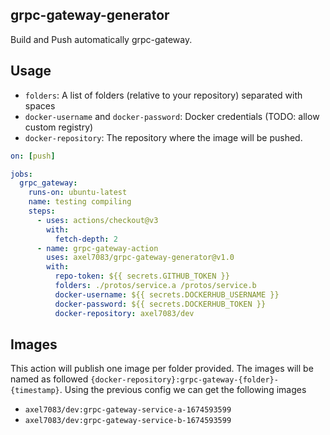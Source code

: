 ## grpc-gateway-generator

Build and Push automatically grpc-gateway.

## Usage

- `folders`: A list of folders (relative to your repository) separated with spaces
- `docker-username` and `docker-password`: Docker credentials (TODO: allow custom registry) 
- `docker-repository`: The repository where the image will be pushed.


````yaml
on: [push]

jobs:
  grpc_gateway:
    runs-on: ubuntu-latest
    name: testing compiling
    steps:
      - uses: actions/checkout@v3
        with:
          fetch-depth: 2
      - name: grpc-gateway-action
        uses: axel7083/grpc-gateway-generator@v1.0
        with:
          repo-token: ${{ secrets.GITHUB_TOKEN }}
          folders: ./protos/service.a /protos/service.b
          docker-username: ${{ secrets.DOCKERHUB_USERNAME }}
          docker-password: ${{ secrets.DOCKERHUB_TOKEN }}
          docker-repository: axel7083/dev
````

## Images

This action will publish one image per folder provided. The images will be named as followed `{docker-repository}:grpc-gateway-{folder}-{timestamp}`. Using the previous config we can get the following images
- `axel7083/dev:grpc-gateway-service-a-1674593599`
- `axel7083/dev:grpc-gateway-service-b-1674593599`
